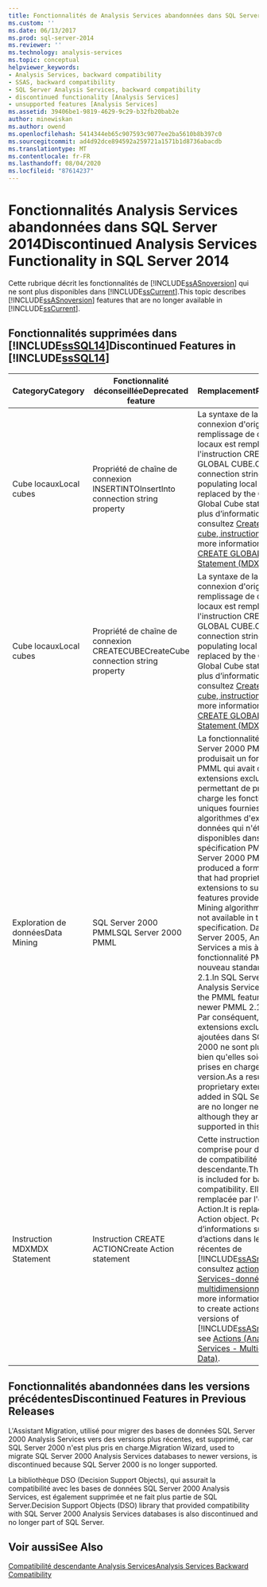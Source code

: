 ```yaml
---
title: Fonctionnalités de Analysis Services abandonnées dans SQL Server 2014 | Microsoft Docs
ms.custom: ''
ms.date: 06/13/2017
ms.prod: sql-server-2014
ms.reviewer: ''
ms.technology: analysis-services
ms.topic: conceptual
helpviewer_keywords:
- Analysis Services, backward compatibility
- SSAS, backward compatibility
- SQL Server Analysis Services, backward compatibility
- discontinued functionality [Analysis Services]
- unsupported features [Analysis Services]
ms.assetid: 39406be1-9819-4629-9c29-b32fb20bab2e
author: minewiskan
ms.author: owend
ms.openlocfilehash: 5414344eb65c907593c9077ee2ba5610b8b397c0
ms.sourcegitcommit: ad4d92dce894592a259721a1571b1d8736abacdb
ms.translationtype: MT
ms.contentlocale: fr-FR
ms.lasthandoff: 08/04/2020
ms.locfileid: "87614237"
---
```

# <a name="discontinued-analysis-services-functionality-in-sql-server-2014"></a><span data-ttu-id="2ce33-102">Fonctionnalités Analysis Services abandonnées dans SQL Server 2014</span><span class="sxs-lookup"><span data-stu-id="2ce33-102">Discontinued Analysis Services Functionality in SQL Server 2014</span></span>
  <span data-ttu-id="2ce33-103">Cette rubrique décrit les fonctionnalités de [!INCLUDE[ssASnoversion](../includes/ssasnoversion-md.md)] qui ne sont plus disponibles dans [!INCLUDE[ssCurrent](../includes/sscurrent-md.md)].</span><span class="sxs-lookup"><span data-stu-id="2ce33-103">This topic describes [!INCLUDE[ssASnoversion](../includes/ssasnoversion-md.md)] features that are no longer available in [!INCLUDE[ssCurrent](../includes/sscurrent-md.md)].</span></span>  
  
## <a name="discontinued-features-in-sssql14"></a><span data-ttu-id="2ce33-104">Fonctionnalités supprimées dans [!INCLUDE[ssSQL14](../includes/sssql14-md.md)]</span><span class="sxs-lookup"><span data-stu-id="2ce33-104">Discontinued Features in [!INCLUDE[ssSQL14](../includes/sssql14-md.md)]</span></span>  
  
|<span data-ttu-id="2ce33-105">Category</span><span class="sxs-lookup"><span data-stu-id="2ce33-105">Category</span></span>|<span data-ttu-id="2ce33-106">Fonctionnalité déconseillée</span><span class="sxs-lookup"><span data-stu-id="2ce33-106">Deprecated feature</span></span>|<span data-ttu-id="2ce33-107">Remplacement</span><span class="sxs-lookup"><span data-stu-id="2ce33-107">Replacement</span></span>|  
|--------------|------------------------|-----------------|  
|<span data-ttu-id="2ce33-108">Cube locaux</span><span class="sxs-lookup"><span data-stu-id="2ce33-108">Local cubes</span></span>|<span data-ttu-id="2ce33-109">Propriété de chaîne de connexion INSERTINTO</span><span class="sxs-lookup"><span data-stu-id="2ce33-109">InsertInto connection string property</span></span>|<span data-ttu-id="2ce33-110">La syntaxe de la chaîne de connexion d'origine pour le remplissage de cubes locaux est remplacée par l'instruction CREATE GLOBAL CUBE.</span><span class="sxs-lookup"><span data-stu-id="2ce33-110">Original connection string syntax for populating local cubes is replaced by the Create Global Cube statement.</span></span> <span data-ttu-id="2ce33-111">Pour plus d’informations, consultez [Create global cube, instruction &#40;MDX&#41;](/sql/mdx/mdx-data-definition-create-global-cube).</span><span class="sxs-lookup"><span data-stu-id="2ce33-111">For more information, see [CREATE GLOBAL CUBE Statement  &#40;MDX&#41;](/sql/mdx/mdx-data-definition-create-global-cube).</span></span>|  
|<span data-ttu-id="2ce33-112">Cube locaux</span><span class="sxs-lookup"><span data-stu-id="2ce33-112">Local cubes</span></span>|<span data-ttu-id="2ce33-113">Propriété de chaîne de connexion CREATECUBE</span><span class="sxs-lookup"><span data-stu-id="2ce33-113">CreateCube connection string property</span></span>|<span data-ttu-id="2ce33-114">La syntaxe de la chaîne de connexion d'origine pour le remplissage de cubes locaux est remplacée par l'instruction CREATE GLOBAL CUBE.</span><span class="sxs-lookup"><span data-stu-id="2ce33-114">Original connection string syntax for populating local cubes is replaced by the Create Global Cube statement.</span></span> <span data-ttu-id="2ce33-115">Pour plus d’informations, consultez [Create global cube, instruction &#40;MDX&#41;](/sql/mdx/mdx-data-definition-create-global-cube).</span><span class="sxs-lookup"><span data-stu-id="2ce33-115">For more information, see [CREATE GLOBAL CUBE Statement  &#40;MDX&#41;](/sql/mdx/mdx-data-definition-create-global-cube).</span></span>|  
|<span data-ttu-id="2ce33-116">Exploration de données</span><span class="sxs-lookup"><span data-stu-id="2ce33-116">Data Mining</span></span>|<span data-ttu-id="2ce33-117">SQL Server 2000 PMML</span><span class="sxs-lookup"><span data-stu-id="2ce33-117">SQL Server 2000 PMML</span></span>|<span data-ttu-id="2ce33-118">La fonctionnalité de SQL Server 2000 PMML produisait un formulaire de PMML qui avait des extensions exclusives permettant de prendre en charge les fonctionnalités uniques fournies par les algorithmes d'exploration de données qui n'étaient pas disponibles dans la spécification PMML.</span><span class="sxs-lookup"><span data-stu-id="2ce33-118">The SQL Server 2000 PMML feature produced a form of PMML that had proprietary extensions to support unique features provided by Data Mining algorithms that were not available in the PMML specification.</span></span> <span data-ttu-id="2ce33-119">Dans SQL Server 2005, Analysis Services a mis à jour la fonctionnalité PMML avec le nouveau standard PMML 2.1.</span><span class="sxs-lookup"><span data-stu-id="2ce33-119">In SQL Server 2005, Analysis Services updated the PMML feature to the newer PMML 2.1 standard.</span></span> <span data-ttu-id="2ce33-120">Par conséquent, les extensions exclusives ajoutées dans SQL Server 2000 ne sont plus exigées, bien qu'elles soient encore prises en charge dans cette version.</span><span class="sxs-lookup"><span data-stu-id="2ce33-120">As a result, the proprietary extensions added in SQL Server 2000 are no longer needed, although they are still supported in this release.</span></span>|  
|<span data-ttu-id="2ce33-121">Instruction MDX</span><span class="sxs-lookup"><span data-stu-id="2ce33-121">MDX Statement</span></span>|<span data-ttu-id="2ce33-122">Instruction CREATE ACTION</span><span class="sxs-lookup"><span data-stu-id="2ce33-122">Create Action statement</span></span>|<span data-ttu-id="2ce33-123">Cette instruction est comprise pour des raisons de compatibilité descendante.</span><span class="sxs-lookup"><span data-stu-id="2ce33-123">This statement is included for backwards compatibility.</span></span> <span data-ttu-id="2ce33-124">Elle est remplacée par l'objet Action.</span><span class="sxs-lookup"><span data-stu-id="2ce33-124">It is replaced by the Action object.</span></span> <span data-ttu-id="2ce33-125">Pour plus d’informations sur la création d’actions dans les versions récentes de [!INCLUDE[ssASnoversion](../includes/ssasnoversion-md.md)] , consultez [actions &#40;Analysis Services-données multidimensionnelles&#41;](multidimensional-models/actions-analysis-services-multidimensional-data.md).</span><span class="sxs-lookup"><span data-stu-id="2ce33-125">For more information about how to create actions in recent versions of [!INCLUDE[ssASnoversion](../includes/ssasnoversion-md.md)], see [Actions &#40;Analysis Services - Multidimensional Data&#41;](multidimensional-models/actions-analysis-services-multidimensional-data.md).</span></span>|  
  
## <a name="discontinued-features-in-previous-releases"></a><span data-ttu-id="2ce33-126">Fonctionnalités abandonnées dans les versions précédentes</span><span class="sxs-lookup"><span data-stu-id="2ce33-126">Discontinued Features in Previous Releases</span></span>  
 <span data-ttu-id="2ce33-127">L'Assistant Migration, utilisé pour migrer des bases de données SQL Server 2000 Analysis Services vers des versions plus récentes, est supprimé, car SQL Server 2000 n'est plus pris en charge.</span><span class="sxs-lookup"><span data-stu-id="2ce33-127">Migration Wizard, used to migrate SQL Server 2000 Analysis Services databases to newer versions, is discontinued because SQL Server 2000 is no longer supported.</span></span>  
  
 <span data-ttu-id="2ce33-128">La bibliothèque DSO (Decision Support Objects), qui assurait la compatibilité avec les bases de données SQL Server 2000 Analysis Services, est également supprimée et ne fait plus partie de SQL Server.</span><span class="sxs-lookup"><span data-stu-id="2ce33-128">Decision Support Objects (DSO) library that provided compatibility with SQL Server 2000 Analysis Services databases is also discontinued and no longer part of SQL Server.</span></span>  
  
## <a name="see-also"></a><span data-ttu-id="2ce33-129">Voir aussi</span><span class="sxs-lookup"><span data-stu-id="2ce33-129">See Also</span></span>  
 [<span data-ttu-id="2ce33-130">Compatibilité descendante Analysis Services</span><span class="sxs-lookup"><span data-stu-id="2ce33-130">Analysis Services Backward Compatibility</span></span>](analysis-services-backward-compatibility.md)  
  
  
